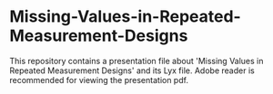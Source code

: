 # Missing-Values-in-Repeated-Measurement-Designs
This repository contains a presentation file about 'Missing Values in Repeated Measurement Designs' and its Lyx file.
Adobe reader is recommended for viewing the presentation pdf.
